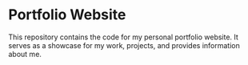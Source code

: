 # Portfolio Website

This repository contains the code for my personal portfolio website. It serves as a showcase for my work, projects, and provides information about me.
